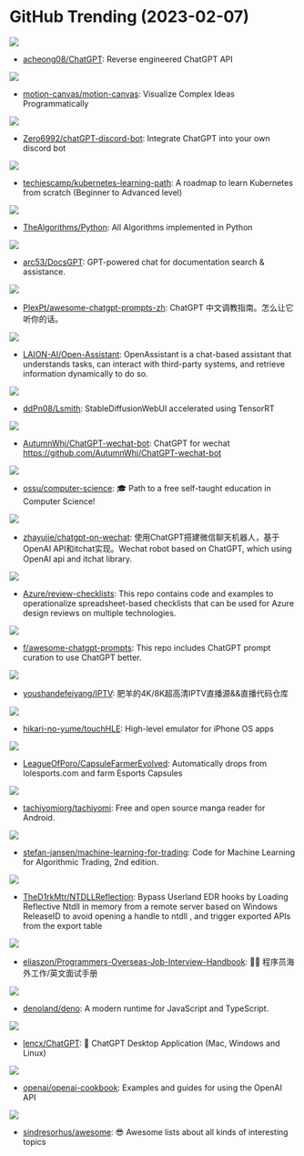 # GitHub Trending (2023-02-07)

![](https://img.shields.io/badge/Python-New%20691-green?style=flat-square&logo=appveyor)
- [acheong08/ChatGPT](https://github.com/acheong08/ChatGPT): Reverse engineered ChatGPT API

![](https://img.shields.io/badge/TypeScript-New%201-green?style=flat-square&logo=appveyor)
- [motion-canvas/motion-canvas](https://github.com/motion-canvas/motion-canvas): Visualize Complex Ideas Programmatically

![](https://img.shields.io/badge/Python-New%2086-green?style=flat-square&logo=appveyor)
- [Zero6992/chatGPT-discord-bot](https://github.com/Zero6992/chatGPT-discord-bot): Integrate ChatGPT into your own discord bot

![](https://img.shields.io/badge/none-New%20326-green?style=flat-square&logo=appveyor)
- [techiescamp/kubernetes-learning-path](https://github.com/techiescamp/kubernetes-learning-path): A roadmap to learn Kubernetes from scratch (Beginner to Advanced level)

![](https://img.shields.io/badge/Python-New%20180-green?style=flat-square&logo=appveyor)
- [TheAlgorithms/Python](https://github.com/TheAlgorithms/Python): All Algorithms implemented in Python

![](https://img.shields.io/badge/Python-New%20535-green?style=flat-square&logo=appveyor)
- [arc53/DocsGPT](https://github.com/arc53/DocsGPT): GPT-powered chat for documentation search & assistance.

![](https://img.shields.io/badge/none-New%20903-green?style=flat-square&logo=appveyor)
- [PlexPt/awesome-chatgpt-prompts-zh](https://github.com/PlexPt/awesome-chatgpt-prompts-zh): ChatGPT 中文调教指南。怎么让它听你的话。

![](https://img.shields.io/badge/Python-New%201-green?style=flat-square&logo=appveyor)
- [LAION-AI/Open-Assistant](https://github.com/LAION-AI/Open-Assistant): OpenAssistant is a chat-based assistant that understands tasks, can interact with third-party systems, and retrieve information dynamically to do so.

![](https://img.shields.io/badge/Python-New%2074-green?style=flat-square&logo=appveyor)
- [ddPn08/Lsmith](https://github.com/ddPn08/Lsmith): StableDiffusionWebUI accelerated using TensorRT

![](https://img.shields.io/badge/TypeScript-New%20162-green?style=flat-square&logo=appveyor)
- [AutumnWhj/ChatGPT-wechat-bot](https://github.com/AutumnWhj/ChatGPT-wechat-bot): ChatGPT for wechat https://github.com/AutumnWhj/ChatGPT-wechat-bot

![](https://img.shields.io/badge/none-New%20658-green?style=flat-square&logo=appveyor)
- [ossu/computer-science](https://github.com/ossu/computer-science): 🎓 Path to a free self-taught education in Computer Science!

![](https://img.shields.io/badge/Python-New%20361-green?style=flat-square&logo=appveyor)
- [zhayujie/chatgpt-on-wechat](https://github.com/zhayujie/chatgpt-on-wechat): 使用ChatGPT搭建微信聊天机器人，基于OpenAI API和itchat实现。Wechat robot based on ChatGPT, which using OpenAI api and itchat library.

![](https://img.shields.io/badge/VBA-New%2048-green?style=flat-square&logo=appveyor)
- [Azure/review-checklists](https://github.com/Azure/review-checklists): This repo contains code and examples to operationalize spreadsheet-based checklists that can be used for Azure design reviews on multiple technologies.

![](https://img.shields.io/badge/HTML-New%20723-green?style=flat-square&logo=appveyor)
- [f/awesome-chatgpt-prompts](https://github.com/f/awesome-chatgpt-prompts): This repo includes ChatGPT prompt curation to use ChatGPT better.

![](https://img.shields.io/badge/Go-New%20104-green?style=flat-square&logo=appveyor)
- [youshandefeiyang/IPTV](https://github.com/youshandefeiyang/IPTV): 肥羊的4K/8K超高清IPTV直播源&&直播代码仓库

![](https://img.shields.io/badge/Rust-New%20113-green?style=flat-square&logo=appveyor)
- [hikari-no-yume/touchHLE](https://github.com/hikari-no-yume/touchHLE): High-level emulator for iPhone OS apps

![](https://img.shields.io/badge/Python-New%2034-green?style=flat-square&logo=appveyor)
- [LeagueOfPoro/CapsuleFarmerEvolved](https://github.com/LeagueOfPoro/CapsuleFarmerEvolved): Automatically drops from lolesports.com and farm Esports Capsules

![](https://img.shields.io/badge/Kotlin-New%2049-green?style=flat-square&logo=appveyor)
- [tachiyomiorg/tachiyomi](https://github.com/tachiyomiorg/tachiyomi): Free and open source manga reader for Android.

![](https://img.shields.io/badge/Jupyter%20Notebook-New%2069-green?style=flat-square&logo=appveyor)
- [stefan-jansen/machine-learning-for-trading](https://github.com/stefan-jansen/machine-learning-for-trading): Code for Machine Learning for Algorithmic Trading, 2nd edition.

![](https://img.shields.io/badge/C%2B%2B-New%2023-green?style=flat-square&logo=appveyor)
- [TheD1rkMtr/NTDLLReflection](https://github.com/TheD1rkMtr/NTDLLReflection): Bypass Userland EDR hooks by Loading Reflective Ntdll in memory from a remote server based on Windows ReleaseID to avoid opening a handle to ntdll , and trigger exported APIs from the export table

![](https://img.shields.io/badge/none-New%20101-green?style=flat-square&logo=appveyor)
- [eliaszon/Programmers-Overseas-Job-Interview-Handbook](https://github.com/eliaszon/Programmers-Overseas-Job-Interview-Handbook): 🏂🏻 程序员海外工作/英文面试手册

![](https://img.shields.io/badge/Rust-New%20107-green?style=flat-square&logo=appveyor)
- [denoland/deno](https://github.com/denoland/deno): A modern runtime for JavaScript and TypeScript.

![](https://img.shields.io/badge/Rust-New%20661-green?style=flat-square&logo=appveyor)
- [lencx/ChatGPT](https://github.com/lencx/ChatGPT): 🔮 ChatGPT Desktop Application (Mac, Windows and Linux)

![](https://img.shields.io/badge/Jupyter%20Notebook-New%20145-green?style=flat-square&logo=appveyor)
- [openai/openai-cookbook](https://github.com/openai/openai-cookbook): Examples and guides for using the OpenAI API

![](https://img.shields.io/badge/none-New%20231-green?style=flat-square&logo=appveyor)
- [sindresorhus/awesome](https://github.com/sindresorhus/awesome): 😎 Awesome lists about all kinds of interesting topics

